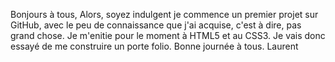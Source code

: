 Bonjours à tous,
Alors, soyez indulgent je commence un premier projet sur GitHub,
avec le peu de connaissance que j'ai acquise, c'est à dire, pas grand chose.
Je m'enitie pour le moment à HTML5 et au CSS3.
Je vais donc essayé de me construire un porte folio.
Bonne journée à tous.
Laurent

<!---
Laurenzo29/Laurenzo29 is a ✨ special ✨ repository because its `README.md` (this file) appears on your GitHub profile.
You can click the Preview link to take a look at your changes.
--->
